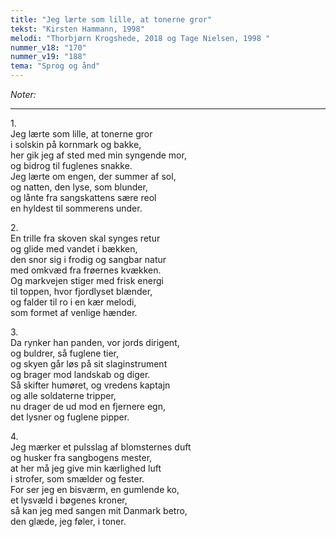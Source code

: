 ```yaml
---
title: "Jeg lærte som lille, at tonerne gror"
tekst: "Kirsten Hammann, 1998"
melodi: "Thorbjørn Krogshede, 2018 og Tage Nielsen, 1998 "
nummer_v18: "170"
nummer_v19: "188"
tema: "Sprog og ånd"
---
```

*Noter:*

***

1\.\
Jeg lærte som lille, at tonerne gror\
i solskin på kornmark og bakke,\
her gik jeg af sted med min syngende mor,\
og bidrog til fuglenes snakke.\
Jeg lærte om engen, der summer af sol,\
og natten, den lyse, som blunder,\
og lånte fra sangskattens sære reol\
en hyldest til sommerens under.

2\.\
En trille fra skoven skal synges retur\
og glide med vandet i bækken,\
den snor sig i frodig og sangbar natur\
med omkvæd fra frøernes kvækken.\
Og markvejen stiger med frisk energi\
til toppen, hvor fjordlyset blænder,\
og falder til ro i en kær melodi,\
som formet af venlige hænder.

3\.\
Da rynker han panden, vor jords dirigent,\
og buldrer, så fuglene tier,\
og skyen går løs på sit slaginstrument\
og brager mod landskab og diger.\
Så skifter humøret, og vredens kaptajn\
og alle soldaterne tripper,\
nu drager de ud mod en fjernere egn,\
det lysner og fuglene pipper.

4\.\
Jeg mærker et pulsslag af blomsternes duft\
og husker fra sangbogens mester,\
at her må jeg give min kærlighed luft\
i strofer, som smælder og fester.\
For ser jeg en bisværm, en gumlende ko,\
et lysvæld i bøgenes kroner,\
så kan jeg med sangen mit Danmark betro,\
den glæde, jeg føler, i toner.